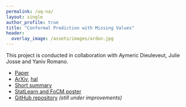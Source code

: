 ```yaml
---
permalink: /uq-na/
layout: single
author_profile: true
title: "Conformal Prediction with Missing Values"
header:
  overlay_image: /assets/images/ardon.jpg
---
```


This project is conducted in collaboration with Aymeric Dieuleveut, Julie Josse and Yaniv Romano.

- [Paper](https://proceedings.mlr.press/v202/zaffran23a.html)
- [ArXiv](https://arxiv.org/abs/2306.02732), [hal](https://hal.science/hal-03896384)
- [Short summary](http://mzaffran.github.io/assets/files/Posters/cp_na_summary.pdf)
- [StatLearn and FoCM poster](http://mzaffran.github.io/assets/files/Posters/cp_na_statlearn_poster.pdf)
- [GitHub repository](https://github.com/mzaffran/ConformalPredictionMissingValues) _(still under improvements)_
